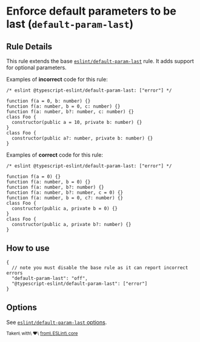 Enforce default parameters to be last (`default-param-last`)
============================================================

Rule Details
------------

This rule extends the base [`eslint/default-param-last`](https://eslint.org/docs/rules/default-param-last) rule. It adds support for optional parameters.

Examples of **incorrect** code for this rule:

    /* eslint @typescript-eslint/default-param-last: ["error"] */

    function f(a = 0, b: number) {}
    function f(a: number, b = 0, c: number) {}
    function f(a: number, b?: number, c: number) {}
    class Foo {
      constructor(public a = 10, private b: number) {}
    }
    class Foo {
      constructor(public a?: number, private b: number) {}
    }

Examples of **correct** code for this rule:

    /* eslint @typescript-eslint/default-param-last: ["error"] */

    function f(a = 0) {}
    function f(a: number, b = 0) {}
    function f(a: number, b?: number) {}
    function f(a: number, b?: number, c = 0) {}
    function f(a: number, b = 0, c?: number) {}
    class Foo {
      constructor(public a, private b = 0) {}
    }
    class Foo {
      constructor(public a, private b?: number) {}
    }

How to use
----------

    {
      // note you must disable the base rule as it can report incorrect errors
      "default-param-last": "off",
      "@typescript-eslint/default-param-last": ["error"]
    }

Options
-------

See [`eslint/default-param-last` options](https://eslint.org/docs/rules/default-param-last#options).

<sup>Taken\ with\ ❤️\ [from\ ESLint\ core](https://github.com/eslint/eslint/blob/master/docs/rules/default-param-last.md)</sup>
